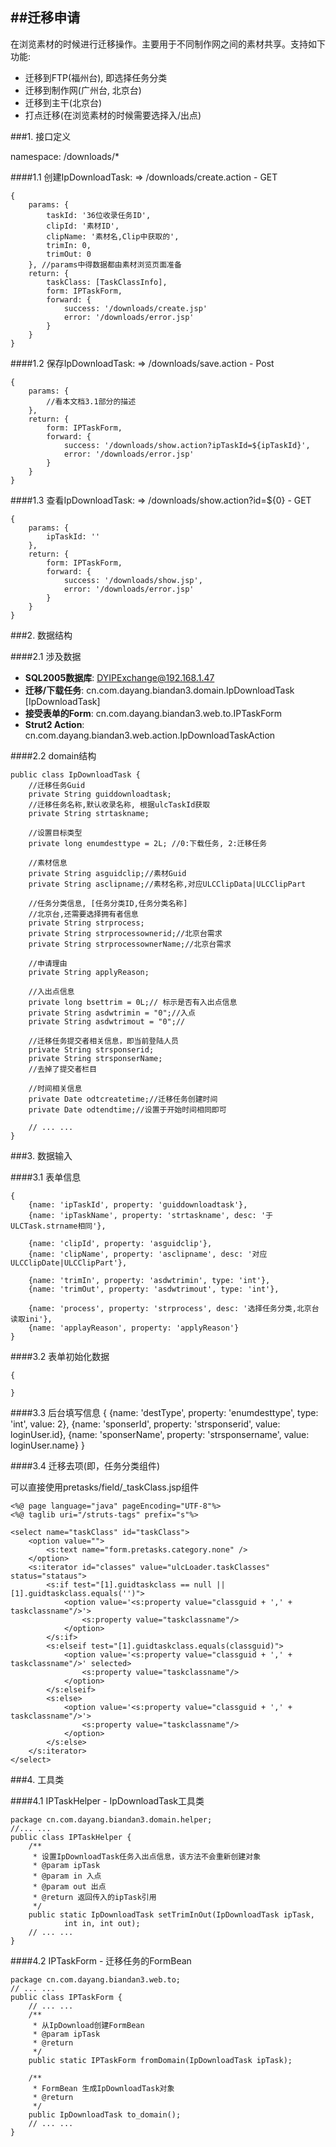 ##迁移申请
---

在浏览素材的时候进行迁移操作。主要用于不同制作网之间的素材共享。支持如下功能:	

* 迁移到FTP(福州台), 即选择任务分类
* 迁移到制作网(广州台, 北京台)
* 迁移到主干(北京台)
* 打点迁移(在浏览素材的时候需要选择入/出点)	

###1. 接口定义	

namespace: /downloads/*	

####1.1 创建IpDownloadTask: => /downloads/create.action - GET
	
	{
		params: {
			taskId: '36位收录任务ID',			
			clipId: '素材ID',
			clipName: '素材名,Clip中获取的',
			trimIn: 0,
			trimOut: 0
		}, //params中得数据都由素材浏览页面准备
		return: {
			taskClass: [TaskClassInfo],
			form: IPTaskForm,
			forward: {
				success: '/downloads/create.jsp'
				error: '/downloads/error.jsp'
			}
		}
	}	

####1.2 保存IpDownloadTask: => /downloads/save.action - Post
	
	{
		params: {
			//看本文档3.1部分的描述
		},
		return: {
			form: IPTaskForm,
			forward: {
				success: '/downloads/show.action?ipTaskId=${ipTaskId}',
				error: '/downloads/error.jsp'
			}
		}
	}	

####1.3 查看IpDownloadTask: => /downloads/show.action?id=${0} - GET	
	
	{
		params: {
			ipTaskId: ''
		},
		return: {
			form: IPTaskForm,
			forward: {
				success: '/downloads/show.jsp',
				error: '/downloads/error.jsp'
			}
		}
	}	


###2. 数据结构

####2.1 涉及数据	

* __SQL2005数据库__: DYIPExchange@192.168.1.47
* __迁移/下载任务__: cn.com.dayang.biandan3.domain.IpDownloadTask [IpDownloadTask] 	
* __接受表单的Form__: cn.com.dayang.biandan3.web.to.IPTaskForm
* __Strut2 Action__: cn.com.dayang.biandan3.web.action.IpDownloadTaskAction


####2.2 domain结构

	public class IpDownloadTask {
		//迁移任务Guid
		private String guiddownloadtask;
		//迁移任务名称,默认收录名称, 根据ulcTaskId获取
		private String strtaskname;

		//设置目标类型
		private long enumdesttype = 2L; //0:下载任务, 2:迁移任务

		//素材信息
		private String asguidclip;//素材Guid
		private String asclipname;//素材名称,对应ULCClipData|ULCClipPart

		//任务分类信息, [任务分类ID,任务分类名称]
		//北京台,还需要选择拥有者信息
		private String strprocess;		
		private String strprocessownerid;//北京台需求
		private String strprocessownerName;//北京台需求

		//申请理由
		private String applyReason;

		//入出点信息
		private long bsettrim = 0L;// 标示是否有入出点信息
		private String asdwtrimin = "0";//入点
		private String asdwtrimout = "0";//

		//迁移任务提交者相关信息，即当前登陆人员
		private String strsponserid;
		private String strsponserName;
		//去掉了提交者栏目

		//时间相关信息
		private Date odtcreatetime;//迁移任务创建时间
		private Date odtendtime;//设置于开始时间相同即可

		// ... ...
	}

###3. 数据输入

####3.1 表单信息

	{
		{name: 'ipTaskId', property: 'guiddownloadtask'},
		{name: 'ipTaskName', property: 'strtaskname', desc: '于ULCTask.strname相同'},

		{name: 'clipId', property: 'asguidclip'},
		{name: 'clipName', property: 'asclipname', desc: '对应ULCClipDate|ULCClipPart'},		

		{name: 'trimIn', property: 'asdwtrimin', type: 'int'},
		{name: 'trimOut', property: 'asdwtrimout', type: 'int'},

		{name: 'process', property: 'strprocess', desc: '选择任务分类,北京台读取ini'},
		{name: 'applayReason', property: 'applyReason'}
	}

####3.2 表单初始化数据

	{

	}

####3.3 后台填写信息 
	{
		{name: 'destType', property: 'enumdesttype', type: 'int', value: 2},
		{name: 'sponserId', property: 'strsponserid', value: loginUser.id},
		{name: 'sponserName', property: 'strsponsername', value: loginUser.name}
	}	

####3.4 迁移去项(即，任务分类组件)	

可以直接使用pretasks/field/_taskClass.jsp组件
	
	<%@ page language="java" pageEncoding="UTF-8"%>
	<%@ taglib uri="/struts-tags" prefix="s"%>

	<select name="taskClass" id="taskClass">
		<option value="">
			<s:text name="form.pretasks.category.none" />
		</option>
		<s:iterator id="classes" value="ulcLoader.taskClasses" status="stataus">
			<s:if test="[1].guidtaskclass == null || [1].guidtaskclass.equals('')">
				<option value='<s:property value="classguid + ',' + taskclassname"/>'>
					<s:property value="taskclassname"/>
				</option>
			</s:if>
			<s:elseif test="[1].guidtaskclass.equals(classguid)">
				<option value='<s:property value="classguid + ',' + taskclassname"/>' selected>
					<s:property value="taskclassname"/>
				</option>
			</s:elseif>
			<s:else>
				<option value='<s:property value="classguid + ',' + taskclassname"/>'>
					<s:property value="taskclassname"/>
				</option>
			</s:else>
		</s:iterator>
	</select>	


###4. 工具类

####4.1 IPTaskHelper - IpDownloadTask工具类

	package cn.com.dayang.biandan3.domain.helper;
	//... ...
	public class IPTaskHelper {
		/**
		 * 设置IpDownloadTask任务入出点信息，该方法不会重新创建对象
		 * @param ipTask
		 * @param in 入点
		 * @param out 出点
		 * @return 返回传入的ipTask引用
		 */
		public static IpDownloadTask setTrimInOut(IpDownloadTask ipTask, 
				int in, int out);
		// ... ...
	}	

####4.2 IPTaskForm - 迁移任务的FormBean

	package cn.com.dayang.biandan3.web.to;
	// ... ...
	public class IPTaskForm {
		// ... ...
		/**
		 * 从IpDownload创建FormBean
		 * @param ipTask
		 * @return
		 */
		public static IPTaskForm fromDomain(IpDownloadTask ipTask);

		/**
		 * FormBean 生成IpDownloadTask对象
		 * @return
		 */
		public IpDownloadTask to_domain();
		// ... ...
	}	



